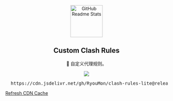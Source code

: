 <p align="center">
  <img width="100px" src="https://user-images.githubusercontent.com/35565811/214613019-6fd702b7-445e-4663-8471-f47005241724.png" align="center" alt="GitHub Readme Stats" />
  <h2 align="center">Custom Clash Rules</h2>
 
  <p align="center">🍒 自定义代理规则。</p>
 
  <p align="center">
    <a href="https://github.com/RyouMon/clash-rules-lite/blob/master/.github/workflows/release.yml">
    <img src="https://github.com/RyouMon/clash-rules-lite/actions/workflows/release.yml/badge.svg" />
    </a>
  </p>

</p>

<p>
  <pre align="center">
  https://cdn.jsdelivr.net/gh/RyouMon/clash-rules-lite@release/proxy-rules.txt</pre>
</p>

[Refresh CDN Cache](https://purge.jsdelivr.net/gh/RyouMon/clash-rules-lite@release/proxy-rules.txt)
